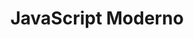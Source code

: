 ---
title: "JavaScript Moderno"
description: "Curso de JavaScript Moderno"
file: "/src/content/certifications/JS-moderno.pdf"
--- 